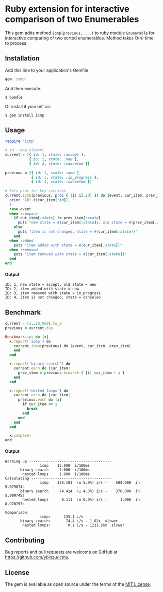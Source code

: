 # Ruby extension for interactive comparison of two Enumerables

This gem adds method `icmp(previous, ...)` to ruby module `Enumerable` for interactive comparing of two sorted enumerables. Method takes O(n) time to process.

## Installation

Add this line to your application's Gemfile:

```ruby
gem 'icmp'
```

And then execute:

    $ bundle

Or install it yourself as:

    $ gem install icmp

## Usage

```ruby
require 'icmp'

# id - key element
current = [{ id: 1, state: :accept },
           { id: 2, state: :new },
           { id: 4, state: :canceled }]
           
previous = [{ id: 1, state: :new },
            { id: 3, state: :in_progress },
            { id: 4, state: :canceled }]
            
# Sets proc for key retrieve
current.icmp(previous, proc { |i| i[:id] }) do |event, cur_item, prev_item|
  print "ID: #{cur_item[:id]}, "
  #
  case event
  when :compare
    if cur_item[:state] != prev_item[:state]
      puts "new state = #{cur_item[:state]}, old state = #{prev_item[:state]}"
    else
      puts "item is not changed, state = #{cur_item[:state]}"
    end
  when :added
    puts "item added with state = #{cur_item[:state]}"
  when :removed
    puts "item removed with state = #{cur_item[:state]}"
  end
end
```

#### Output
```
ID: 1, new state = accept, old state = new
ID: 2, item added with state = new
ID: 3, item removed with state = in_progress
ID: 4, item is not changed, state = canceled
```

## Benchmark
```ruby
current = (1..20_000).to_a
previous = current.dup

Benchmark.ips do |x|
  x.report('icmp') do
    current.icmp(previous) do |event, cur_item, prev_item|
    end
  end

  x.report('binary search') do
    current.each do |cur_item|
      prev_item = previous.bsearch { |i| cur_item - i }
    end
  end

  x.report('nested loops') do
    current.each do |cur_item|
      previous.each do |i|
        if cur_item == i
          break
        end
      end
    end
  end

  x.compare!
end
```

#### Output
```
Warming up --------------------------------------
                icmp    12.000  i/100ms
       binary search     7.000  i/100ms
        nested loops     1.000  i/100ms
Calculating -------------------------------------
                icmp    135.101  (± 5.9%) i/s -    684.000  in   5.079674s
       binary search     74.424  (± 4.0%) i/s -    378.000  in   5.089745s
        nested loops      0.111  (± 0.0%) i/s -      1.000  in   8.970797s

Comparison:
                icmp:      135.1 i/s
       binary search:       74.4 i/s - 1.82x  slower
        nested loops:        0.1 i/s - 1211.96x  slower
```

## Contributing

Bug reports and pull requests are welcome on GitHub at https://github.com/ybinzu/icmp.


## License

The gem is available as open source under the terms of the [MIT License](http://opensource.org/licenses/MIT).

